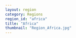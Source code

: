 ```yaml
---
layout: region
category: Regions
region_id: "africa"
title: "Africa"
thumbnail: "Region_Africa.jpg"
---
```

